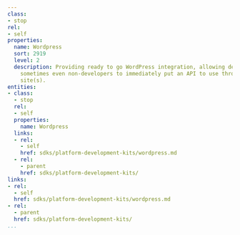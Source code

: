 ```yaml
---
class:
- stop
rel:
- self
properties:
  name: Wordpress
  sort: 2919
  level: 2
  description: Providing ready to go WordPress integration, allowing developers, and
    sometimes even non-developers to immediately put an API to use through their WordPress
    site(s).
entities:
- class:
  - stop
  rel:
  - self
  properties:
    name: Wordpress
  links:
  - rel:
    - self
    href: sdks/platform-development-kits/wordpress.md
  - rel:
    - parent
    href: sdks/platform-development-kits/
links:
- rel:
  - self
  href: sdks/platform-development-kits/wordpress.md
- rel:
  - parent
  href: sdks/platform-development-kits/
...
```


